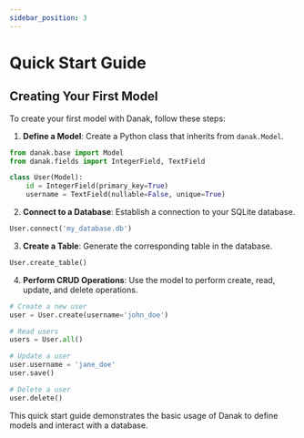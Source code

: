 ```yaml
---
sidebar_position: 3
---
```


# Quick Start Guide

## Creating Your First Model

To create your first model with Danak, follow these steps:

1. **Define a Model**: Create a Python class that inherits from `danak.Model`.

```python
from danak.base import Model
from danak.fields import IntegerField, TextField

class User(Model):
    id = IntegerField(primary_key=True)
    username = TextField(nullable=False, unique=True)
```

2. **Connect to a Database**: Establish a connection to your SQLite database.

```python
User.connect('my_database.db')
```

3. **Create a Table**: Generate the corresponding table in the database.

```python
User.create_table()
```

4. **Perform CRUD Operations**: Use the model to perform create, read, update, and delete operations.

```python
# Create a new user
user = User.create(username='john_doe')

# Read users
users = User.all()

# Update a user
user.username = 'jane_doe'
user.save()

# Delete a user
user.delete()
```

This quick start guide demonstrates the basic usage of Danak to define models and interact with a database.

